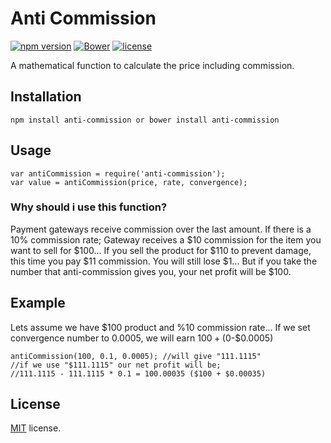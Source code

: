 # Anti Commission
[![npm version](https://badge.fury.io/js/anti-commission.svg)](https://badge.fury.io/js/anti-commission) 
[![Bower](https://img.shields.io/bower/v/anti-commission.svg)]()
[![license](https://img.shields.io/github/license/mashape/apistatus.svg)]()

A mathematical function to calculate the price including commission.

## Installation
```
npm install anti-commission or bower install anti-commission
```
## Usage
```
var antiCommission = require('anti-commission');
var value = antiCommission(price, rate, convergence);
```
### Why should i use this function?
Payment gateways receive commission over the last amount. If there is a 10% commission rate; Gateway receives a $10 commission for the item you want to sell for $100...
If you sell the product for $110 to prevent damage, this time you pay $11 commission. You will still lose $1...
But if you take the number that anti-commission gives you, your net profit will be $100.
## Example
Lets assume we have $100 product and %10 commission rate...
If we set convergence number to 0.0005, we will earn $100 + ($0-$0.0005)
```
antiCommission(100, 0.1, 0.0005); //will give "111.1115"
//if we use "$111.1115" our net profit will be;
//111.1115 - 111.1115 * 0.1 = 100.00035 ($100 + $0.00035)
```
## License
[MIT](LICENSE) license.


